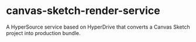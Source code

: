 # canvas-sketch-render-service
A HyperSource service based on HyperDrive that converts a Canvas Sketch project into production bundle.
